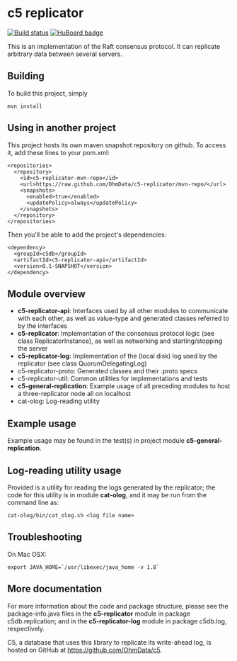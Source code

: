 c5 replicator
====================
[![Build status](https://travis-ci.org/OhmData/c5-replicator.svg)](https://travis-ci.org/OhmData/c5-replicator) [![HuBoard badge](http://img.shields.io/badge/Hu-Board-7965cc.svg)](https://huboard.com/OhmData/c5-replicator)

This is an implementation of the Raft consensus protocol. It can replicate arbitrary data between several servers.

Building
--------------------
To build this project, simply

    mvn install

Using in another project
-------------------
This project hosts its own maven snapshot repository on github. To access it, add these lines to your pom.xml:

    <repositories>
      <repository>
        <id>c5-replicator-mvn-repo</id>
        <url>https://raw.github.com/OhmData/c5-replicator/mvn-repo/</url>
        <snapshots>
          <enabled>true</enabled>
          <updatePolicy>always</updatePolicy>
        </snapshots>
      </repository>
    </repositories>

Then you'll be able to add the project's dependencies:

    <dependency>
      <groupId>c5db</groupId>
      <artifactId>c5-replicator-api</artifactId>
      <version>0.1-SNAPSHOT</version>
    </dependency>

Module overview
-------------------
- __c5-replicator-api__: Interfaces used by all other modules to communicate with each other,
                         as well as value-type and generated classes referred to by the interfaces
- __c5-replicator__: Implementation of the consensus protocol logic (see class ReplicatorInstance),
                     as well as networking and starting/stopping the server
- __c5-replicator-log__: Implementation of the (local disk) log used by the replicator (see class QuorumDelegatingLog)
- c5-replicator-proto: Generated classes and their .proto specs
- c5-replicator-util: Common utilities for implementations and tests
- __c5-general-replication__: Example usage of all preceding modules to host a three-replicator node all on localhost
- cat-olog: Log-reading utility

Example usage
-------------------
Example usage may be found in the test(s) in project module __c5-general-replication__.

Log-reading utility usage
-------------------
Provided is a utility for reading the logs generated by the replicator; the code for this utility is in module __cat-olog__,
and it may be run from the command line as:

    cat-olog/bin/cat_olog.sh <log file name>

Troubleshooting
--------------------
On Mac OSX:

    export JAVA_HOME=`/usr/libexec/java_home -v 1.8`

More documentation
--------------------
For more information about the code and package structure, please see the package-info.java files in the
__c5-replicator__ module in package c5db.replication; and in the __c5-replicator-log__ module in package c5db.log, respectively.

C5, a database that uses this library to replicate its write-ahead log, is hosted on GitHub at https://github.com/OhmData/c5.
